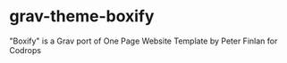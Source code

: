 # grav-theme-boxify
"Boxify" is a Grav port of One Page Website Template by Peter Finlan for Codrops
